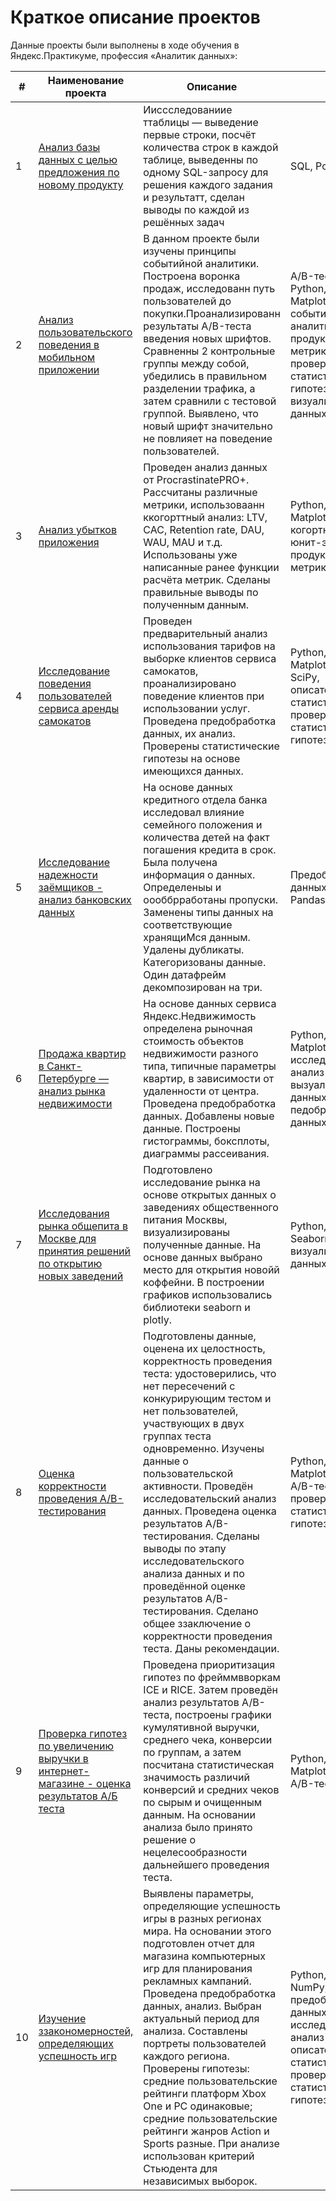 # Краткое описание проектов

Данные проекты были выполнены в ходе обучения в Яндекс.Практикуме, профессия «Аналитик данных»:

| # | **Наименование проекта** | **Описание** | **Стек** |
|---|--------------------------|--------------|----------|
| 1 | [Анализ базы данных с целью предложения по новому продукту](https://github.com/YW-Yliya/portfolio11/tree/145221a776e2f60a31ea4972142b517000357bd9/%D0%90%D0%BD%D0%B0%D0%BB%D0%B8%D0%B7%20%D0%B1%D0%B0%D0%B7%20%D0%B4%D0%B0%D0%BD%D0%BD%D1%8B%D1%85%20%D1%81%20%D1%86%D0%B5%D0%BB%D1%8C%D1%8E%20%D0%BF%D1%80%D0%B5%D0%B4%D0%BB%D0%BE%D0%B6%D0%B5%D0%BD%D0%B8%D0%B9%20%D0%BF%D0%BE%20%D0%BD%D0%BE%D0%B2%D0%BE%D0%BC%D1%83%20%D0%BF%D1%80%D0%BE%D0%B4%D1%83%D0%BA%D1%82%D1%83)|Иисcследованиие ттаблицы — выведение первые строки, посчёт количества строк в каждой таблице, выведенны по одному SQL-запросу для решения каждого задания и результатт, сделан выводы по каждой из решённых задач | SQL, PostgreSQL |
| 2 | [Анализ пользовательского поведения в мобильном приложении](https://github.com/YW-Yliya/portfolio11/tree/e3c85c46618ddd5c4780d014c1c13431553d75d8/%D0%90%D0%BD%D0%B0%D0%BB%D0%B8%D0%B7%20%D0%BF%D0%BE%D0%BB%D1%8C%D0%B7%D0%BE%D0%B2%D0%B0%D1%82%D0%B5%D0%BB%D1%8C%D1%81%D0%BA%D0%BE%D0%B3%D0%BE%20%D0%BF%D0%BE%D0%B2%D0%B5%D0%B4%D0%B5%D0%BD%D0%B8%D1%8F%20%D0%B2%20%D0%BC%D0%BE%D0%B1%D0%B8%D0%BB%D1%8C%D0%BD%D0%BE%D0%BC%20%D0%BF%D1%80%D0%B8%D0%BB%D0%BE%D0%B6%D0%B5%D0%BD%D0%B8%D0%B8) | В данном проекте были изучены принципы событийной аналитики. Построена воронка продаж, исследованн путь пользователей до покупки.Проанализированн результаты A/B-теста введения новых шрифтов. Сравненны 2 контрольные группы между собой, убедились в правильном разделении трафика, а затем сравнили с тестовой группой. Выявлено, что новый шрифт значительно не повлияет на поведение пользователей.| A/B-тестирование, Python, Pandas, Matplotlib, Seaborn, событийная аналитика, продуктовые метрики, Plotly, проверка статистических гипотез, визуализация данных.|
| 3 | [Анализ убытков приложения](https://github.com/YW-Yliya/portfolio11/tree/1558abff1644c31e93a15e671b4980c460f253ee/%D0%90%D0%BD%D0%B0%D0%BB%D0%B8%D0%B7%20%D1%83%D0%B1%D1%8B%D1%82%D0%BA%D0%BE%D0%B2%20%D0%BF%D1%80%D0%B8%D0%BB%D0%BE%D0%B6%D0%B5%D0%BD%D0%B8%D1%8F) | Проведен анализ данных от ProcrastinatePRO+. Рассчитаны различные метрики, использоваанн  ккогорттный анализ: LTV, CAC, Retention rate, DAU, WAU, MAU и т.д. Использованы уже написанные ранее функции расчёта метрик. Сделаны правильные выводы по полученным данным. | Python, Pandas, Matplotlib, когортный анализ, юнит-экономика, продуктовые метрики, Seaborn |
| 4 | [Исследование поведения пользователей сервиса аренды самокатов](https://github.com/YW-Yliya/portfolio11/tree/9ce0c4a0ca8b62bc8fa77b3278c579ba72c71779/%D0%90%D1%80%D0%B5%D0%BD%D0%B4%D0%B0%20%D1%81%D0%B0%D0%BC%D0%BE%D0%BA%D0%B0%D1%82%D0%BE%D0%B2) | Проведен предварительный анализ использования тарифов на выборке клиентов сервиса самокатов, проанализировано поведение клиентов при использовании услуг. Проведена предобработка данных, их анализ. Проверены статистические гипотезы на основе имеющихся данных. | Python, Pandas, Matplotlib, NumPy, SciPy, описательная статистика, проверка статистических гипотез. |
| 5 | [Исследование надежности заёмщиков - анализ банковских данных](https://github.com/YW-Yliya/portfolio11/tree/9ce0c4a0ca8b62bc8fa77b3278c579ba72c71779/%D0%98%D1%81%D1%81%D0%BB%D0%B5%D0%B4%D0%BE%D0%B2%D0%B0%D0%BD%D0%B8%D0%B5%20%D0%BD%D0%B0%D0%B4%D0%B5%D0%B6%D0%BD%D0%BE%D1%81%D1%82%D0%B8%20%D0%B7%D0%B0%D0%B5%D0%BC%D1%89%D0%B8%D0%BA%D0%BE%D0%B2) |На основе данных кредитного отдела банка исследовал влияние семейного положения и количества детей на факт погашения кредита в срок. Была получена информация о данных. Определеныы и оооббрработаны пропуски. Заменены типы данных на соответствующие хранящиМся данным. Удалены дубликаты. Категоризованы данные. Один датафрейм декомпозирован на три.| Предобработка данных, Python, Pandas |
| 6 | [Продажа квартир в Санкт-Петербурге — анализ рынка недвижимости](https://github.com/YW-Yliya/portfolio11/tree/9ce0c4a0ca8b62bc8fa77b3278c579ba72c71779/%D0%98%D1%81%D1%81%D0%BB%D0%B5%D0%B4%D0%BE%D0%B2%D0%B0%D0%BD%D0%B8%D0%B5%20%D0%BE%20%D0%BF%D1%80%D0%BE%D0%B4%D0%B0%D0%B6%D0%B8%20%D0%BA%D0%B2%D0%B0%D1%80%D1%82%D0%B8%D1%80) | На основе данных сервиса Яндекс.Недвижимость определена рыночная стоимость объектов недвижимости разного типа, типичные параметры квартир, в зависимости от удаленности от центра. Проведена предобработка данных. Добавлены новые данные. Построены гистограммы, боксплоты, диаграммы рассеивания. | Python, Pandas, Matplotlib, исследовательский анализ данных, вызуализация данных, педобработка данных. |
| 7 | [Исследования рынка общепита в Москве для принятия решений по открытию новых заведений](https://github.com/YW-Yliya/portfolio11/tree/9ce0c4a0ca8b62bc8fa77b3278c579ba72c71779/%D0%98%D1%81%D1%81%D0%BB%D0%B5%D0%B4%D0%BE%D0%B2%D0%B0%D0%BD%D0%B8%D0%B5%20%D1%80%D1%8B%D0%BD%D0%BA%D0%B0%20%D0%BE%D0%B1%D1%89%D0%B5%D0%BF%D0%B8%D1%82%D0%B0%20%D0%B2%20%D0%9C%D0%BE%D1%81%D0%BA%D0%B2%D0%B5) | Подготовлено исследование рынка на основе открытых данных о заведениях общественного питания Москвы, визуализированы полученные данные. На основе данных выбрано место для открытия новойй коффейни. В построении графиков использовались библиотеки seaborn и plotly. | Python, Pandas, Seaborn, Plotly, визуализация данных |
| 8 | [Оценка корректности проведения A/B-тестирования](https://github.com/YW-Yliya/portfolio11/tree/8bd3c1a71c0747d6b58fc53924706ee2a281e8ad/%D0%9E%D1%86%D0%B5%D0%BD%D0%BA%D0%B0%20%D0%BA%D0%BE%D1%80%D1%80%D0%B5%D0%BA%D1%82%D0%BD%D0%BE%D1%81%D1%82%D0%B8%20%D0%BF%D1%80%D0%BE%D0%B2%D0%B5%D0%B4%D0%B5%D0%BD%D0%B8%D1%8F%20A%D0%91-%D1%82%D0%B5%D1%81%D1%82%D0%B8%D1%80%D0%BE%D0%B2%D0%B0%D0%BD%D0%B8%D1%8F) | Подготовлены данные, оценена их целостность, корректность проведения теста: удостоверились, что нет пересечений с конкурирующим тестом и нет пользователей, участвующих в двух группах теста одновременно. Изучены данные о пользовательской активности. Проведён исследовательский анализ данных. Проведена оценка результатов A/B-тестирования. Сделаны выводы по этапу исследовательского анализа данных и по проведённой оценке результатов A/B-тестирования. Сделанo общеe ззаключение о корректности проведения теста. Даны рекомендации. | Python, Pandas, Matplotlib, SciPy, A/B-тестирование, проверка статистических гипотез. |
| 9 | [Проверка гипотез по увеличению выручки в интернет-магазине - оценка результатов А/Б теста](https://github.com/YW-Yliya/portfolio11/tree/8bd3c1a71c0747d6b58fc53924706ee2a281e8ad/%D0%9E%D1%86%D0%B5%D0%BD%D0%BA%D0%B0%20%D1%80%D0%B5%D0%B7%D1%83%D0%BB%D1%8C%D1%82%D0%B0%D1%82%D0%BE%D0%B2%20%D0%90%D0%91-%D1%82%D0%B5%D1%81%D1%82%D0%BE%D0%B2) | Проведена приоритизация гипотез по фрейммвворкам ICE и RICE. Затем проведён анализ результатов A/B-теста, построены графики кумулятивной выручки, среднего чека, конверсии по группам, а затем посчитана статистическая значимость различий конверсий и средних чеков по сырым и очищенным данным. На основании анализа было принято решение о нецелесообразности дальнейшего проведения теста. | Python, Pandas, Matplotlib, SciPy, A/B-тестирование |
| 10 | [Изучение ззакономерностей, определяющих успешность игр](https://github.com/YW-Yliya/portfolio11/tree/50f3863f439c3f2930e25e89e53be7be0607c8ed/%D0%A3%D1%81%D0%BF%D0%B5%D1%88%D0%BD%D0%BE%D1%81%D1%82%D1%8C%20%D0%B8%D0%B3%D1%80) | Выявлены параметры, определяющие успешность игры в разных регионах мира. На основании этого подготовлен отчет для магазина компьютерных игр для планирования рекламных кампаний. Проведена предобработка данных, анализ. Выбран актуальный период для анализа. Составлены портреты пользователей каждого региона. Проверены гипотезы: средние пользовательские рейтинги платформ Xbox One и PC одинаковые; средние пользовательские рейтинги жанров Action и Sports разные. При анализе использован критерий Стьюдента для независимых выборок. | Python, Pandas, NumPy, Matplotlib, предобработка данных, исследовательский анализ данных, описательная статистика, проверка статистических гипотез.|

